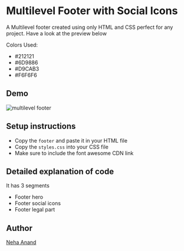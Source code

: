 # Multilevel Footer with Social Icons

A Multilevel footer created using only HTML and CSS perfect for any project. Have a look at the preview below

Colors Used:
- #212121
- #6D9886
- #D9CAB3
- #F6F6F6


## Demo 


![multilevel footer](https://user-images.githubusercontent.com/70203777/135751855-cd91e384-e646-4160-bdcc-84141a677a48.JPG)


## Setup instructions

+ Copy the `footer`  and paste it in your HTML file 
+ Copy the `styles.css` into your CSS file
+ Make sure to include the font awesome CDN link 


## Detailed explanation of code 

It has 3 segments 
- Footer hero
- Footer social icons
- Footer legal part

## Author

[Neha Anand](https://github.com/NehaAnand28)

